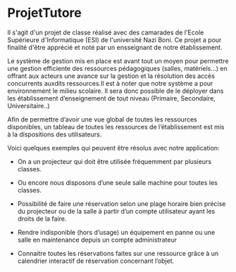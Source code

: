 # ProjetTutore
Il s'agit d'un projet de classe réalisé avec des camarades de l'Ecole Supérieure d'Informatique (ESI) de l'université Nazi Boni. Ce projet a pour finalité d'être apprécié et noté par un ensseignant de notre établissement.

Le système de gestion mis en place est avant tout un moyen pour permettre une gestion efficiente des ressources pédagogiques (salles, matériels…) en offrant aux acteurs une avance sur la gestion et la résolution des accès concurrents auxdits ressources.Il est à noter que notre système a pour environnement le milieu scolaire. Il sera donc possible de le déployer dans les établissement d’enseignement de tout niveau (Primaire, Secondaire, Universitaire..) 

Afin de permettre d’avoir une vue global de toutes les ressources disponibles, un tableau de toutes les ressources de l’établissement est mis à la dispositions des utilisateurs.

Voici quelques exemples qui peuvent être résolus avec notre application:
 
 * On a un projecteur qui doit être utilisée fréquemment par plusieurs classes.
 
 * Ou encore nous disposons d’une seule salle machine pour toutes les classes. 
 
 * Possibilité de faire une réservation selon une plage horaire bien précise du projecteur ou de la salle à partir d’un compte utilisateur ayant les droits de la faire.
 
 * Rendre indisponible (hors d’usage) un équipement en panne ou une salle en maintenance depuis un compte administrateur
 
 * Connaitre toutes les réservations faites sur une ressource grâce à un calendrier interactif de réservation concernant l’objet.

